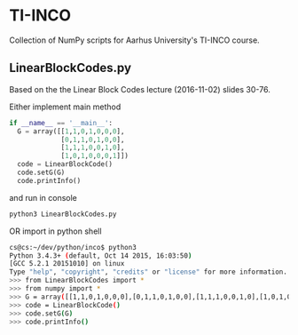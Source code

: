 # TI-INCO
Collection of NumPy scripts for Aarhus University's TI-INCO course.

## LinearBlockCodes.py 
Based on the the Linear Block Codes lecture (2016-11-02) slides 30-76.

Either implement main method
```python
if __name__ == '__main__':
  G = array([[1,1,0,1,0,0,0],
             [0,1,1,0,1,0,0],
             [1,1,1,0,0,1,0],
             [1,0,1,0,0,0,1]])
  code = LinearBlockCode()
  code.setG(G)
  code.printInfo()
```
and run in console
```bash
python3 LinearBlockCodes.py
```
OR import in python shell
```bash
cs@cs:~/dev/python/inco$ python3
Python 3.4.3+ (default, Oct 14 2015, 16:03:50) 
[GCC 5.2.1 20151010] on linux
Type "help", "copyright", "credits" or "license" for more information.
>>> from LinearBlockCodes import *
>>> from numpy import *
>>> G = array([[1,1,0,1,0,0,0],[0,1,1,0,1,0,0],[1,1,1,0,0,1,0],[1,0,1,0,0,0,1]])
>>> code = LinearBlockCode()
>>> code.setG(G)
>>> code.printInfo()
```
